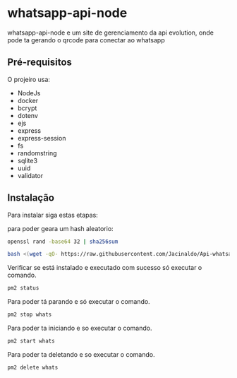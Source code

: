 # whatsapp-api-node
whatsapp-api-node e um site de gerenciamento da api evolution, onde pode ta gerando o qrcode para conectar ao whatsapp

## Pré-requisitos

O projeiro usa:

 - NodeJs
 - docker
 - bcrypt
 - dotenv
 - ejs
 - express
 - express-session
 - fs
 - randomstring
 - sqlite3
 - uuid
 - validator

## Instalação

Para instalar siga estas etapas:

para poder geara um hash aleatorio:

```bash
openssl rand -base64 32 | sha256sum
```

```bash
bash <(wget -qO- https://raw.githubusercontent.com/Jacinaldo/Api-whatsapp/main/install.sh)
```

Verificar se está instalado e executado com sucesso só executar o comando.

```bash
pm2 status
```

Para poder tá parando e só executar o comando.

```bash
pm2 stop whats
```

Para poder ta iniciando e so executar o comando.

```bash
pm2 start whats
```

Para poder ta deletando e so executar o comando.

```bash
pm2 delete whats
```
